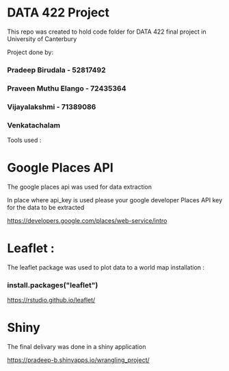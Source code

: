 # DATA 422 Project 
This repo was created to hold code folder for DATA 422 final project in University of Canterbury

Project done by:
### Pradeep Birudala - 52817492
### Praveen Muthu Elango - 72435364
### Vijayalakshmi - 71389086
### Venkatachalam


Tools used :
# Google Places API
The google places api was used for data extraction 

In place where api_key is used please your google developer Places API key for the data to be extracted

https://developers.google.com/places/web-service/intro

# Leaflet :
The leaflet package was used to plot data to a world map 
installation :
### install.packages("leaflet")


https://rstudio.github.io/leaflet/

# Shiny 
The final delivary was done in a shiny application 

https://pradeep-b.shinyapps.io/wrangling_project/
